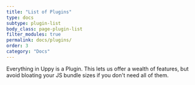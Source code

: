 ```yaml
---
title: "List of Plugins"
type: docs
subtype: plugin-list
body_class: page-plugin-list
filter_modules: true
permalink: docs/plugins/
order: 3
category: "Docs"
---
```


Everything in Uppy is a Plugin. This lets us offer a wealth of features, but avoid bloating your JS bundle sizes if you don't need all of them.
